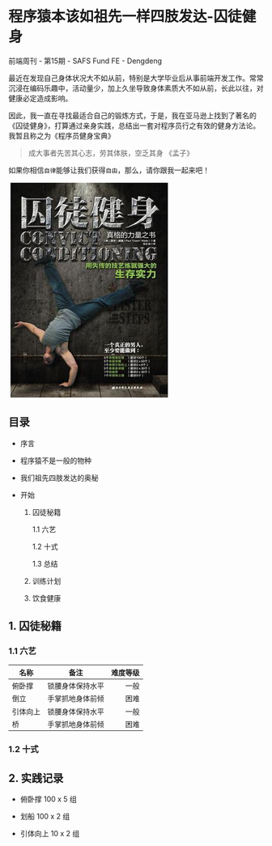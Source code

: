 # 程序猿本该如祖先一样四肢发达-囚徒健身

前端周刊 - 第15期 - SAFS Fund FE - Dengdeng

最近在发现自己身体状况大不如从前，特别是大学毕业后从事前端开发工作。常常沉浸在编码乐趣中，活动量少，加上久坐导致身体素质大不如从前，长此以往，对健康必定造成影响。

因此，我一直在寻找最适合自己的锻炼方式，于是，我在亚马逊上找到了著名的《囚徒健身》，打算通过亲身实践，总结出一套对程序员行之有效的健身方法论。我暂且称之为《程序员健身宝典》

> 成大事者先苦其心志，劳其体肤，空乏其身 《孟子》

如果你相信`自律`能够让我们获得`自由`，那么，请你跟我一起来吧！

![囚徒健身封面](./img/qtjs.jpg)

## 目录

- 序言

- 程序猿不是一般的物种

- 我们祖先四肢发达的奥秘

- 开始

    1. 囚徒秘籍

        1.1 六艺

        1.2 十式

        1.3 总结

    2. 训练计划
    3. 饮食健康

## 1. 囚徒秘籍

### 1.1 六艺

| 名称 | 备注 | 难度等级 |
| ----- | ------ | -------: |
| 俯卧撑 | 锁腰身体保持水平 | 一般 |
| 倒立 | 手掌抓地身体前倾 | 困难 |
| 引体向上 | 锁腰身体保持水平 | 一般 |
| 桥 | 手掌抓地身体前倾 | 困难 |

### 1.2 十式


## 2. 实践记录

- 俯卧撑 100 x 5 组

- 划船 100 x 2 组

- 引体向上 10 x 2 组
